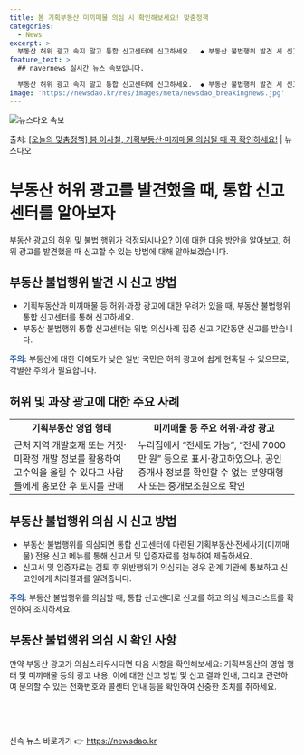 ```yaml
---
title: 봄 기획부동산 미끼매물 의심 시 확인해보세요! 맞춤정책
categories:
  - News
excerpt: >
  부동산 허위 광고 속지 말고 통합 신고센터에 신고하세요.  ◆ 부동산 불법행위 발견 시 신고하세요!  기획부…
feature_text: >
  ## navernews 실시간 뉴스 속보입니다.

  부동산 허위 광고 속지 말고 통합 신고센터에 신고하세요.  ◆ 부동산 불법행위 발견 시 신고하세요!  기획부…
image: 'https://newsdao.kr/res/images/meta/newsdao_breakingnews.jpg'
---
```


![뉴스다오 속보](https://newsdao.kr/res/images/meta/newsdao_breakingnews.jpg)

<p>출처: <a href="https://newsdao.kr/3579" rel="dofollow">[오늘의 맞춤정책] 봄 이사철, 기획부동산·미끼매물 의심될 때 꼭 확인하세요!</a> | 뉴스다오</p>

<h1>부동산 허위 광고를 발견했을 때, 통합 신고센터를 알아보자 </h1>
<p data-ke-size="size16">부동산 광고의 허위 및 불법 행위가 걱정되시나요? 이에 대한 대응 방안을 알아보고, 허위 광고를 발견했을 때 신고할 수 있는 방법에 대해 알아보겠습니다.</p>

<h2 data-ke-size="size26">부동산 불법행위 발견 시 신고 방법</h2>
<ul>
	<li>기획부동산과 미끼매물 등 허위·과장 광고에 대한 우려가 있을 때, 부동산 불법행위 통합 신고센터를 통해 신고하세요.</li>
	<li>부동산 불법행위 통합 신고센터는 위법 의심사례 집중 신고 기간동안 신고를 받습니다.</li>
</ul>

<p data-ke-size="size16"><b><span style="color: #1a5490;">주의:</span></b> 부동산에 대한 이해도가 낮은 일반 국민은 허위 광고에 쉽게 현혹될 수 있으므로, 각별한 주의가 필요합니다.</p>

<h2 data-ke-size="size26">허위 및 과장 광고에 대한 주요 사례</h2>
<table>
	<tr>
		<td style="text-align: center; height: 17px;"><b>기획부동산 영업 행태</b></td>
		<td style="text-align: center; height: 17px;"><b>미끼매물 등 주요 허위·과장 광고</b></td>
	</tr>
	<tr>
		<td>근처 지역 개발호재 또는 거짓·미확정 개발 정보를 활용하여 고수익을 올릴 수 있다고 사람들에게 홍보한 후 토지를 판매</td>
		<td>누리집에서 “전세도 가능”, “전세 7000만 원” 등으로 표시·광고하였으나, 공인중개사 정보를 확인할 수 없는 분양대행사 또는 중개보조원으로 확인</td>
	</tr>
</table>

<h2 data-ke-size="size26">부동산 불법행위 의심 시 신고 방법</h2>
<ul>
	<li>부동산 불법행위를 의심되면 통합 신고센터에 마련된 기획부동산·전세사기(미끼매물) 전용 신고 메뉴를 통해 신고서 및 입증자료를 첨부하여 제출하세요.</li>
	<li>신고서 및 입증자료는 검토 후 위반행위가 의심되는 경우 관계 기관에 통보하고 신고인에게 처리결과를 알려줍니다.</li>
</ul>

<p data-ke-size="size16"><b><span style="color: #1a5490;">주의:</span></b> 부동산 불법행위를 의심할 때, 통합 신고센터로 신고를 하고 의심 체크리스트를 확인하여 조치하세요.</p>

<h2 data-ke-size="size26">부동산 불법행위 의심 시 확인 사항</h2>
<p data-ke-size="size16">만약 부동산 광고가 의심스러우시다면 다음 사항을 확인해보세요: 기획부동산의 영업 행태 및 미끼매물 등의 광고 내용, 이에 대한 신고 방법 및 신고 결과 안내, 그리고 관련하여 문의할 수 있는 전화번호와 콜센터 안내 등을 확인하여 신중한 조치를 취하세요.</p>

<p data-ke-size="size16">&nbsp;</p>
<p data-ke-size="size16">&nbsp;</p> 

신속 뉴스 바로가기 👉 <a href="https://newsdao.kr" rel="dofollow">https://newsdao.kr</a>


